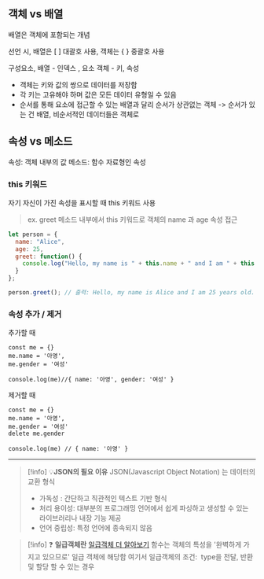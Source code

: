 ## 객체 vs 배열 
배열은 객체에 포함되는 개념 

선언 시, 
배열은 [ ] 대괄호 사용, 객체는 { } 중괄호 사용 

구성요소, 
배열 - 인덱스 , 요소 
객체 - 키, 속성

- 객체는 키와 값의 쌍으로 데이터를 저장함
- 각 키는 고유해야 하며 값은 모든 데이터 유형일 수 있음 
- 순서를 통해 요소에 접근할 수 있는 배열과 달리 순서가 상관없는 객체 -> 순서가 있는 건 배열, 비순서적인 데이터들은 객체로 

## 속성 vs 메소드
속성: 객체 내부의 값 
메소드: 함수 자료형인 속성

### this  키워드
자기 자신이 가진 속성을 표시할 때 this 키워드 사용 
>ex. greet 메소드 내부에서 this 키워드로 객체의 name 과 age 속성 접근
```js
let person = {
  name: "Alice",
  age: 25,
  greet: function() {
    console.log("Hello, my name is " + this.name + " and I am " + this.age + " years old.");
  }
};

person.greet(); // 출력: Hello, my name is Alice and I am 25 years old.
```

### 속성 추가 / 제거 
추가할 때 
```run-js
const me = {}
me.name = '아영',
me.gender = '여성'

console.log(me)//{ name: '아영', gender: '여성' }
```

제거할 때 
```run-js
const me = {}
me.name = '아영',
me.gender = '여성'
delete me.gender

console.log(me) // { name: '아영' }
```

-----

>[!info] 
>💡**JSON의 필요 이유** 
> JSON(Javascript Object Notation) 는 데이터의 교환 형식
> - 가독성 : 간단하고 직관적인 텍스트 기반 형식
> - 처리 용이성: 대부분의 프로그래밍 언어에서 쉽게 파싱하고 생성할 수 있는 라이브러리나 내장 기능 제공 
> - 언어 중립성: 특정 언어에 종속되지 않음

> [!info]
> ❓ **일급객체란**
>  [일급객체 더 알아보기](https://soeunlee.medium.com/javascript%EC%97%90%EC%84%9C-%EC%99%9C-%ED%95%A8%EC%88%98%EA%B0%80-1%EA%B8%89-%EA%B0%9D%EC%B2%B4%EC%9D%BC%EA%B9%8C%EC%9A%94-cc6bd2a9ecac)
>함수는  객체의 특성을 '완벽하게 가지고 있으므로' 일급 객체에 해당함
>여기서 일급객체의 조건:  type을 전달, 반환 및 할당 할 수 있는 경우 


